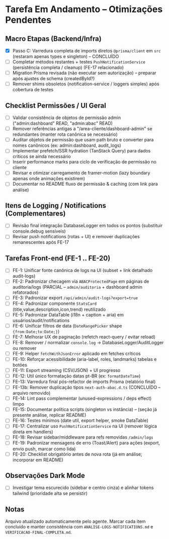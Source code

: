 # Tarefa Em Andamento – Otimizações Pendentes

## Macro Etapas (Backend/Infra)
- [x] Passo C: Varredura completa de imports diretos `@prisma/client` em `src` (restaram apenas types e singleton) – CONCLUÍDO
- [ ] Completar métodos restantes + testes `PushNotificationService` (persistência completa / cleanup) (FE-17 relacionado)
- [ ] Migration Prisma revisada (não executar sem autorização) – preparar após ajustes de schema (createdById?)
- [ ] Remover shims obsoletos (notification-service / loggers simples) após cobertura de testes

## Checklist Permissões / UI Geral
- [ ] Validar consistência de objetos de permissão admin ("admin:dashboard" READ, "admin:abac" READ)
- [ ] Remover referências antigas a "/area-cliente/dashboard-admin" se redundantes (manter rota canônica se necessário)
- [ ] Auditar objetos de permissão que usam path bruto e converter para nomes canônicos (ex: admin:dashboard, audit_logs)
- [ ] Implementar prefetch/SSR hydration (TanStack Query) para dados críticos se ainda necessário
- [ ] Inserir performance marks para ciclo de verificação de permissão no cliente
- [ ] Revisar e otimizar carregamento de framer-motion (lazy boundary apenas onde animações existirem)
- [ ] Documentar no README fluxo de permissão & caching (com link para análise)

## Itens de Logging / Notifications (Complementares)
- [ ] Revisão final integração DatabaseLogger em todos os pontos (substituir console.debug sensíveis)
- [ ] Revisar push notifications (rotas + UI) e remover duplicações remanescentes após FE-17

## Tarefas Front-end (FE-1 .. FE-20)
- [ ] FE-1: Unificar fonte canônica de logs na UI (subset + link detalhado audit-logs)
- [ ] FE-2: Padronizar checagem via `ABACProtectedPage` em páginas de auditoria/logs (PARCIAL – `admin/auditoria` + dashboard admin refatorados)
- [ ] FE-3: Padronizar export `/api/admin/audit-logs?export=true`
- [ ] FE-4: Padronizar componente `StatsCard` (title,value,description,icon,trend) reutilizado
- [ ] FE-5: Padronizar DataTable (i18n + caption + aria) em usuários/audit/notifications
- [ ] FE-6: Unificar filtros de data (`DateRangePicker` shape `{from:Date;to:Date;}`)
- [ ] FE-7: Melhorar UX de paginação (refetch react-query / evitar reload)
- [ ] FE-8: Remover / normalizar `console.log` → DatabaseLogger/AuditLogger ou remover
- [ ] FE-9: Helper `fetchWithJsonError` aplicado em fetches críticos
- [ ] FE-10: Reforçar acessibilidade (aria-label, roles, landmarks) tabelas e botões
- [ ] FE-11: Export streaming (CSV/JSON) + UI progresso
- [ ] FE-12: Util único formatação datas pt-BR (ex: `formatDateTime`)
- [ ] FE-13: Varredura final pós-refactor de imports Prisma (relatório final)
- [ ] FE-13b: Remover duplicação tipos `next-auth-abac.d.ts` (CONCLUÍDO – arquivo removido)
- [ ] FE-14: Lint pass complementar (unused-expressions / deps effect) limpo
- [ ] FE-15: Documentar política scripts (singleton vs instância) – (seção já presente análise, replicar README)
- [ ] FE-16: Testes mínimos (date util, export helper, smoke DataTable)
- [ ] FE-17: Centralizar uso `PushNotificationService` na UI (remover lógica direta em handlers)
- [ ] FE-18: Revisar sidebar/middleware para refs removidas `/admin/logs`
- [ ] FE-19: Padronizar mensagens de erro (Toast/Alert) para ações (export, envio push, marcar como lida)
- [ ] FE-20: Checklist obrigatório antes de nova rota (já em análise; incorporar em README)

## Observações Dark Mode
- [ ] Investigar tema escurecido (sidebar e centro cinza) e alinhar tokens tailwind (prioridade alta se persistir)

## Notas
Arquivo atualizado automaticamente pelo agente. Marcar cada item concluído e manter consistência com `ANALISE-LOGS-NOTIFICATIONS.md` e `VERIFICACAO-FINAL-COMPLETA.md`.
